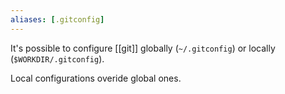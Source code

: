 ```yaml
---
aliases: [.gitconfig]
---
```

It's possible to configure [[git]] globally (`~/.gitconfig`) or locally (`$WORKDIR/.gitconfig`).

Local configurations overide global ones.